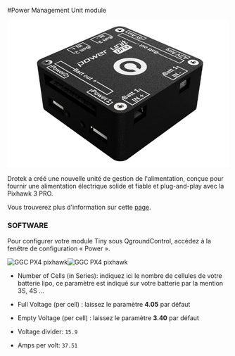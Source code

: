 #Power Management Unit module

<p align="center">
  <img src="./images/pmu3d.png?raw=true" alt="PMU 3D Model"/>
</p>


Drotek a créé une nouvelle unité de gestion de l'alimentation, conçue pour fournir une alimentation électrique solide et fiable et plug-and-play avec la Pixhawk 3 PRO.

Vous trouverez plus d'information sur cette [page](https://drotek.gitbooks.io/power-management-unit-user-guide/).


### SOFTWARE

Pour configurer votre module Tiny sous QgroundControl, accédez à la fenêtre de configuration « Power ».

![](https://drotek.com/wp-content/uploads/2017/01/Menu_Power_QGC.png "GGC PX4 pixhawk")![](https://drotek.com/wp-content/uploads/2017/01/Window_Power_QGC-700x592.png "GGC PX4 pixhawk")

* Number of Cells \(in Series\): indiquez ici le nombre de cellules de votre batterie lipo, ce paramètre est indiqué sur votre batterie par la mention 3S, 4S ...

* Full Voltage \(per cell\) : laissez le paramètre
  **4.05**
  par défaut

* Empty Voltage \(per cell\) : laissez le paramètre
  **3.40**
  par défaut
  
* Voltage divider: `15.9`

* Amps per volt: `37.51`






